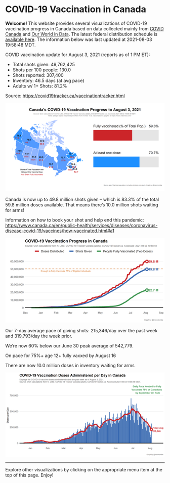 COVID-19 Vaccination in Canada
==============================

**Welcome!** This website provides several visualizations of COVID-19
vaccination progress in Canada based on data collected mainly from
[COVID Canada](https://covid19tracker.ca/vaccinationtracker.html) and
[Our World in Data](https://ourworldindata.org/covid-vaccinations). The
latest federal distribution schedule is [available
here](https://www.canada.ca/en/public-health/services/diseases/2019-novel-coronavirus-infection/prevention-risks/covid-19-vaccine-treatment/vaccine-rollout.html).
The information below was last updated at 2021-08-03 19:58:48 MDT.

COVID vaccination update for August 3, 2021 (reports as of 1 PM ET):

-   Total shots given: 49,762,425
-   Shots per 100 people: 130.0
-   Shots reported: 307,400
-   Inventory: 46.5 days (at avg pace)
-   Adults w/ 1+ Shots: 81.2%

Source:
<a href="https://covid19tracker.ca/vaccinationtracker.html" class="uri">https://covid19tracker.ca/vaccinationtracker.html</a>

![](Plots/plot_main.png)

Canada is now up to 49.8 million shots given – which is 83.3% of the
total 59.8 million doses available. That means there’s 10.0 million
shots waiting for arms!

Information on how to book your shot and help end this pandemic:
<a href="https://www.canada.ca/en/public-health/services/diseases/coronavirus-disease-covid-19/vaccines/how-vaccinated.html#a1" class="uri">https://www.canada.ca/en/public-health/services/diseases/coronavirus-disease-covid-19/vaccines/how-vaccinated.html#a1</a>

![](Plots/plot_total.png)

Our 7-day average pace of giving shots: 215,346/day over the past week
and 319,793/day the week prior.

We’re now 60% below our June 30 peak average of 542,779.

On pace for 75%+ age 12+ fully vaxxed by August 16

There are now 10.0 million doses in inventory waiting for arms

![](Plots/pace_national.png)

------------------------------------------------------------------------

Explore other visualizations by clicking on the appropriate menu item at
the top of this page. Enjoy!
